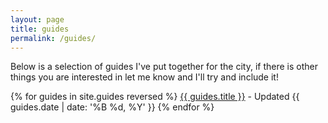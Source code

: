 ```yaml
---
layout: page
title: guides
permalink: /guides/
---
```


Below is a selection of guides I've put together for the city, if there is other things you are interested in let me know and I'll try and include it!

{% for guides in site.guides reversed %}
<a href="{{ guides.url }}">{{ guides.title }}</a> - Updated {{ guides.date | date: '%B %d, %Y' }}
{% endfor %}
